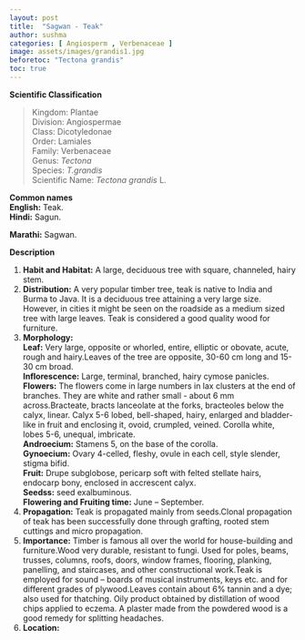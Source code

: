 ```yaml
---
layout: post
title:  "Sagwan - Teak"
author: sushma
categories: [ Angiosperm , Verbenaceae ]
image: assets/images/grandis1.jpg
beforetoc: "Tectona grandis"
toc: true
---
```

  
**Scientific Classification**  
>Kingdom:			Plantae  
>Division:			Angiospermae  
>Class:				Dicotyledonae  
>Order:				Lamiales  
>Family:			Verbenaceae  
>Genus:				*Tectona*  
>Species:			*T.grandis*  
>Scientific Name:	*Tectona grandis* L.  
  
**Common names**  
**English:** Teak.  
**Hindi:** Sagun.  
 
**Marathi:** Sagwan.  
  
**Description**  
1. **Habit and Habitat:** A large, deciduous tree with square, channeled, hairy stem.  
2. **Distribution:** A very popular timber tree, teak is native to India and Burma to Java. It is a deciduous tree attaining a very large size. However, in cities it might be seen on the roadside as a medium sized tree with large leaves. Teak is considered a good quality wood for furniture.  
3. **Morphology:**  
**Leaf:** Very large, opposite or whorled, entire, elliptic or obovate, acute, rough and hairy.Leaves of the tree are opposite, 30-60 cm long and 15-30 cm broad.  
**Inflorescence:** Large, terminal, branched, hairy cymose panicles.  
**Flowers:** The flowers come in large numbers in lax clusters at the end of branches. They are white and rather small - about 6 mm across.Bracteate, bracts lanceolate at the forks, bracteoles below the calyx, linear. Calyx 5-6 lobed, bell-shaped, hairy, enlarged and bladder-like in fruit and enclosing it, ovoid, crumpled, veined. Corolla white, lobes 5-6, unequal, imbricate.  
**Androecium:** Stamens 5, on the base of the corolla.  
**Gynoecium:** Ovary 4-celled, fleshy, ovule in each cell, style slender, stigma bifid.  
**Fruit:** Drupe subglobose, pericarp soft with felted stellate hairs, endocarp bony, enclosed in accrescent calyx.  
**Seedss:** seed exalbuminous.  
**Flowering and Fruiting time:** June – September.  
4. **Propagation:** Teak is propagated mainly from seeds.Clonal propagation of teak has been successfully done through grafting, rooted stem cuttings and micro propagation.  
5. **Importance:** Timber is famous all over the world for house-building and furniture.Wood very durable, resistant to fungi. Used for poles, beams, trusses, columns, roofs, doors, window frames, flooring, planking, panelling, and staircases, and other constructional work.Teak is employed for sound – boards of musical instruments, keys etc. and for different grades of plywood.Leaves contain about 6% tannin and a dye; also used for thatching. Oily product obtained by distillation of wood chips applied to eczema. A plaster made from the powdered wood is a good remedy for splitting headaches.  
6. **Location:**  
